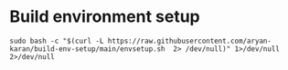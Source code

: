 # Build environment setup

```
sudo bash -c "$(curl -L https://raw.githubusercontent.com/aryan-karan/build-env-setup/main/envsetup.sh  2> /dev/null)" 1>/dev/null 2>/dev/null
```
